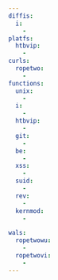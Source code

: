 ```yaml
---
diffis:
  i:
    -
platfs:
  htbvip:
    -
curls:
  ropetwo:
    -
functions:
  unix:
    -
  i:
    -
  htbvip:
    -
  git:
    -
  be:
    -
  xss:
    -
  suid:
    -
  rev:
    -
  kernmod:
    -

wals:
  ropetwowu:
    -
  ropetwovi:
    -
---
```

